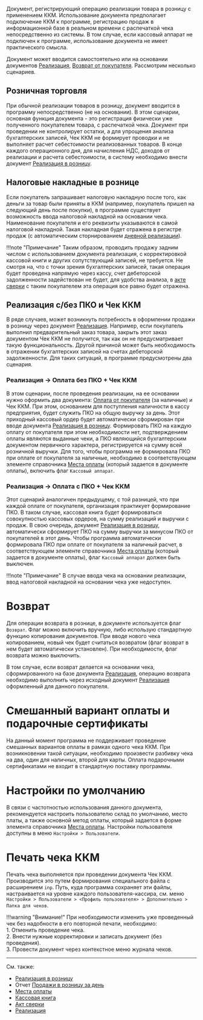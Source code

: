 ﻿Документ, регистрирующий операцию реализации товара в розницу с применением ККМ. Использование документа предполагает подключение ККМ к программе, регистрацию продаж в информационной базе в реальном времени с распечаткой чека непосредственно из системы. В том случае, если кассовый аппарат не подключен к программе, использование документа не имеет практического смысла.

Документ может вводится самостоятельно или на основании документов [Реализация](/d/Invoice), [Возврат от покупателя](/d/Return). Рассмотрим несколько сценариев.

## Розничная торговля

При обычной реализации товаров в розницу, документ вводится в программу непосредственно (не на основании). В этом сценарии, основная функция документа - это регистрация физически уже полученного покупателем товара, с распечаткой чека. Документ при проведении не контролирует остатки, а для упрощения анализа бухгалтерских записей, Чек ККМ не формирует проводки и не выполняет расчет себестоимости реализованных товаров. В конце каждого операционного дня, для начисления НДС, доходов от реализации и расчета себестоимости, в систему необходимо внести документ [Реализация в розницу](/d/RetailSales).

## Налоговые накладные в рознице

Если покупатель запрашивает налоговую накладную после того, как деньги за товар были приняты в ККМ (например, покупатель пришел на следующий день после покупки), в программе существует возможность ввода налоговой накладной на основании чека. Наименование покупателя и его реквизиты указываются в самой налоговой накладной. Такая накладная будет отражена в регистре продаж (с автоматическим сторнированием [дневной реализации](/d/RetailSales)).

!!!note "Примечание"
	Таким образом, проводить продажу задним числом с использованием документа реализация, с корректировкой кассовой книги и других сопутствующий записей, не требуется. Не смотря на, что с точки зрения бухгалтерских записей, такая операция будет проведена напрямую через кассу, счет дебеторской задолженности задействован не будет, для удобства анализа, в [акте сверки](/r/Reconciliation) с таким покупателем эта операция все равно будет отражена.

## Реализация с/без ПКО и Чек ККМ

В ряде случаев, может возникнуть потребность в оформлении продажи в розницу через документ [Реализация](/d/Invoice). Например, если покупатель выполнил предварительный заказ товара, закрыть этот заказ документом Чек ККМ не получится, так как он не предусматривает такую функциональность. Другой причиной может быть необходимость в отражении бухгалтерских записей на счетах дебеторской задолженности. Для таких ситуаций, в программе предусмотрены два сценария.

### Реализация -> Оплата без ПКО + Чек ККМ

В этом сценарии, после проведения реализации, на ее основании нужно оформить два документа: [Оплата от покупателя](/d/Payment) (за наличные) и Чек ККМ. При этом, основанием для поступления наличности в кассу предприятия, будет служить ПКО на общую выручку за день. Этот приходный кассовый ордер будет автоматически сформирован при вводе документа [Реализация в розницу](/d/RetailSales). Формировать ПКО на каждую оплату от покупателя при этом необходимости нет, подтверждением оплаты являются выданные чеки, а ПКО являющийся бухгалтерским документом первичного характера, регистрируется на сумму всей розничной выручки. Для того, чтобы программа не формировала ПКО при оплате от покупателя за наличные, необходимо в соответствующем элементе справочника [Места оплаты](/c/PaymentLocations) (который задается в документе оплаты), включить флаг `Кассовый аппарат`.

### Реализация -> Оплата с ПКО + Чек ККМ

Этот сценарий аналогичен предыдущему, с той разницей, что при каждой оплате от покупателя, организация практикует формирование ПКО. В таком случае, кассовая книга будет формироваться совокупностью кассовых ордеров, на сумму реализаций и выручки с продаж. В свою очередь, документ [Реализация в розницу](/d/RetailSales), автоматически сформирует ПКО на сумму выручки за минусом ПКО от покупателей в этот день. Чтобы программа автоматически формировала ПКО при оплате от покупателя за наличный расчет, в соответствующем элементе справочника [Места оплаты](/c/PaymentLocations) (который задается в документе оплаты), флаг `Кассовый аппарат` должен быть выключен.

!!!note "Примечание"
	В случае ввода чека на основании реализации, ввод налоговой накладной на основании чека уже недоступен.	

# Возврат

Для операции возврата в рознице, в документе используется флаг `Возврат`. Флаг можно включить вручную, либо использую стандартную функцию копирования документов. При вводе нового чека копированием, новый чек будет считаться возвратом (флаг возврат в нем будет автоматически установлен). При необходимости, флаг возврата можно выключить.

В том случае, если возврат делается на основании чека, сформированного на базе документа [Реализация](/d/Invoice), операцию возврата необходимо выполнить через исходный документ [Реализация](/d/Invoice) оформленный для данного покупателя.

# Смешанный вариант оплаты и подарочные сертификаты

На данный момент программа не поддерживает проведение смешанных вариантов оплаты в рамках одного чека ККМ. При возникновении такой ситуации, необходимо произвести разбивку чека на два, один для наличных, второй для карты. Оплата подарочными сертификатами не входит в стандартную поставку программы.

# Настройки по умолчанию

В связи с частотностью использования данного документа, рекомендуется настроить пользователю склад по умолчанию, место платы, а также основной метод оплаты, который задается в форме элемента справочника [Места оплаты](/c/PaymentLocations). Настройки пользователя доступны в меню `Настройки > Пользователи`.

# Печать чека ККМ

Печать чека выполняется при проведении документа Чек ККМ. Производится это путем формирования специального файла с расширением `inp`. Путь, куда программа сохраняет эти файлы, настраивается на уровне каждого пользователя-кассира, см. меню `Настройки > Пользователи > <Профиль пользователя> > Дополнительно > Папка для чеков`.

!!!warning "Внимание!"
	При необходимости изменить уже проведенный чек без надобности в его повторной печати, необходимо:<br/>
	 1. Отменить проведение чека.<br/>
	 2. Внести нужные корректировки и записать документ (без проведения).<br/>
	 3. Провести документ через контекстное меню журнала чеков.

---

См. также:

- [Реализация в розницу](/d/RetailSales)
- Отчет [Продажи в розницу за день](/r/RetailSalesDaily)
- [Места оплаты](/c/PaymentLocations)
- [Кассовая книга](/r/CashBook)
- [Акт сверки](/r/Reconciliation)
- [Реализация](/d/Invoice)
